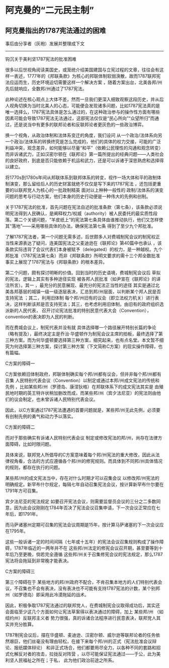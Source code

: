 # 阿克曼的“二元民主制”


## 阿克曼指出的1787宪法通过的困难

事后由分享者（灰袍）发展并整理成下文

-----

钩沉关于美利坚1787宪法的批准困难

很多以后世视角阅读美国史，或笼统介绍美国建国与立宪过程的文章，往往会有这样一表述，1777年的《邦联条款》为核心的邦联体制软弱涣散，故而1787联邦宪法应运而生，历史环境迫切需要这样一个解决方案 ，随着方案出台，北美各邦/州先后就响应，全数邦/州通过了1787宪法。

此种论述在核心观点上大体不差，然而一旦我们更深入细致观察这段历史，并从后人视角切换为当时北美人的心态，可能便会发现诸多问题，比如1787宪法真的是唯一选择么，1787宪法具体是怎么通过的，在这种政治参与的操作性方面有哪些因素可能会导致1787宪法无法通过，这部宪法仅仅是“民心所向”“众望所归”而通过，还是说当中有更多的联邦论者和反联邦论者更灰色的一些政治博弈。

换一个视角，从政治体制和法体系变迁的角度，我们设问 从一个政治/法体系向另一个政治/法体系的转换终究是怎么完成的，他们的具体的权力交接，可能的广泛利益冲突，观念差异，如何能够以尽量“和平”（依赖公民理性的沟通和观念转变）而非诉诸武力，正如汉密尔顿在《联邦论》第一篇所提出的经典问题——人类社会的良好政府，到底是否只能依赖于机运和武力，还是可以诉诸于深思熟虑和选择得以建立。

将1770s到1780s年间从邦联体系到联邦体系的转变，视作一场大体和平的政制体制演变，那么留给后人的历史财富就绝不仅仅是写下来的1787宪法 ，还包括更重要的以联邦党人为核心的一批政制精英 面对以上种种一般性的 政制/法体系的演变问题的思考与行动方案，他们本身的历史行动便是一种伟大的先例和创制。

关于1787宪法的批准，首先问题在宪法自述的批准条款（第七条），该条款必须说明宪法得到人民确认，是阐释权力/权威（authority）被人民委托的最实质性段落。第二个关键问题，“羊皮纸上”的宪法第七条具体由谁推动执行，他们又怎样使其“落地”——采用哪些具体的办法，确保宪法第七条 得到了至少九个邦批准。

了解1787宪法者，第一个问题无需多述，后世颇多人对费城制宪会议的制宪权正当性来源表达了疑问，连美国宪法之父麦迪逊在《联邦论》第40篇中也承认 ，该条款实际违背了会议代表们本身被赋予（delegated）的权力，是一种越权。九个邦批准（1787宪法第七条）而非《邦联条款》所明文要求的需十三个邦全数批准 事实上展现了1787宪法与《邦联条款》的根本差异。

第二个问题，颇有探讨明晰的价值。回到当时的历史语境，费城制宪会议后 草拟的宪法，逻辑上其实有多种途径实现 被各邦人民批准（如尹宣在《联邦论》的译注所言）。其一 ，最充分的民意展现、最充分的宪法正当性的途径 其实是通过北美各邦基层的城镇一级一级逐层表决，汇总到邦/州层面，以判断某个邦人民是否支持宪法 ；其二，利用旧体制 每个邦/州旧有的议会（即立法权力机关）进行表决，这样判断该邦是否支持宪法；其三，也考虑利用旧体制，由旧有的政府组织选派新的人民代表， 召开讨论宪法批准的特别民意代表大会（Convention），convention的表决即为人民的判断。

而在费城会议上，制宪代表并没有就 具体选择哪一个路径展开特别长篇的争论（略有提及），最终决定主是乔治·华盛顿作为制宪会议主席的拍板，最终选择了第三种方案。而为何华盛顿要选择第三种方案，细究起来，也有点名堂。本文暂不细究为何选择第三种方案，探讨第三种方案（下文简称C方案）的现实操作障碍，也有篇幅。

C方案的障碍一

 C方案依赖旧体制政府，邦联体制确实每个邦/州都有议会，但并非每个邦/州都有召集 人民特别代表会议（Convention）以制定或通过本邦/州成文宪法的传统和先例 ，比如某些邦/州（罗德岛、康涅狄格）在邦联体系下的成文宪法其实是 由殖民地时期的英王特许状稍加删改而成，而某些邦/州（宾夕法尼亚）的宪法则由他们的议会制定，也未曾诉诸人民特别代表会议。

因此，以C方案通过1787宪法遭遇的首要问题就是，某些邦/州无此先例，必须要有创制先例的勇气和动力予以落实。

C方案的障碍二

而对于那些确实有诉诸人民特别代表会议 制定或修改宪法的邦/州，尚存在法律方面障碍，比如时限问题。

具体来说，联邦党人所倡导的C方案意味着每个邦/州宪法的重大修改，因此从法律视角看，合法的方式应遵循各个邦/州的修宪规则。而具体到不同邦/州具体情况的规则，都存在执行的问题。

某些邦/州的成文宪法当中，存在对什么时期才可以召集会议 以修改邦/州宪法的明确规定。新罕布什尔规定，每隔七年自动召集宪法会议，按计算新罕布什尔要在1791年方可召集。

宾夕法尼亚的宪法规定 如要召开宪法会议，则需要监督员会议的三分之二多数同意，因为此会议刚刚在1784年否决了宪法会议召集申请，下一次会议正常应在七年后，即1791年。

而马萨诸塞州定期可召集的宪法会议周期是15年，按计算马萨诸塞的下一次会议应在1795年。

这些一般诉诸一定的时间间隔（七年或十五年）的宪法会议召集规则构成了操作障碍，1787年临近的一两年并不在 这些邦/州法定的修宪会议召开期，甚至要等到十年后乃至更晚，倘若完全遵循 这些邦/州关于召集修宪会议的宪法规定，那么1787宪法将会拖延到非常晚才能表决。

C方案的障碍三

第三个障碍在于 某些地方的邦/州政府不配合，不肯召集本地方的人们特别代表会议，不召集也不会有表决，没有表决也不可能有支持1787宪法的计数，某个别邦州（如罗德岛）即采用此冷漠拖延的战术。

因此，积极争取1787宪法通过的联邦党人，在费城制宪会议取得成功后，其实还会面临至少这几个方面如何让宪法草案得以表决通过的障碍，加上 某些邦/州 （如纽约州）反联邦主义者 势力很强，真的诉诸合法程序进行民意表决，联邦党人其实并充分胜算。

1787制宪会议后，摆在华盛顿、麦迪逊、汉密尔顿、威尔逊等联邦论者的任务依然艰巨，他们丝毫没有理由轻松，在接下来每个邦/州的正式（宪法批准会议辩论、报纸媒体辩论） 和非正式场合，他们都要用尽全力，以各种不同的套路和招式化解反对者的攻击，拉拢反对阵营 ，以尽可能保证宪法通过——于公，此为美利坚人民福祉之所在；于私， 此为他们政治前途之所系。
